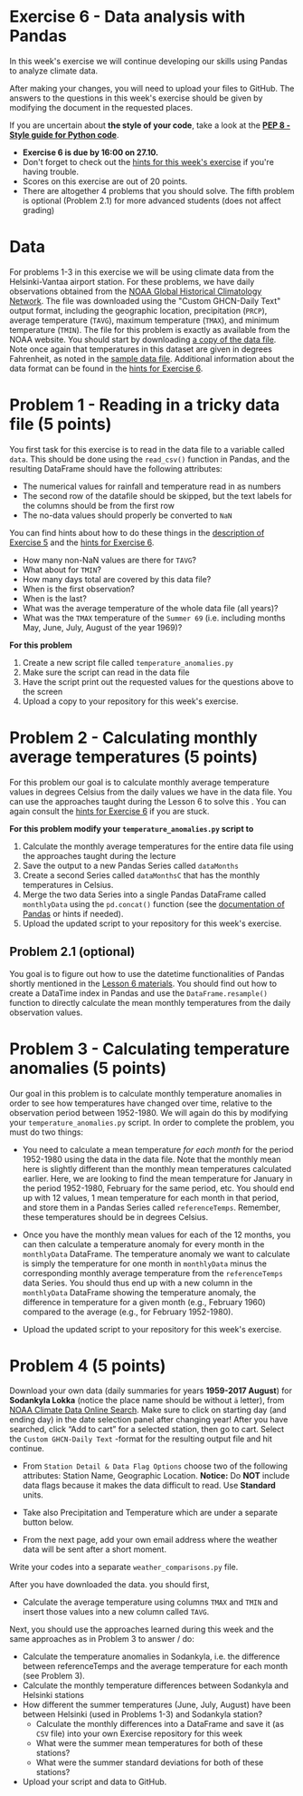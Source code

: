 # Exercise 6 - Data analysis with Pandas

In this week's exercise we will continue developing our skills using Pandas to analyze climate data.

After making your changes, you will need to upload your files to GitHub.
The answers to the questions in this week's exercise should be given by modifying the document in the requested places.

If you are uncertain about **the style of your code**, take a look at the **[PEP 8 - Style guide for Python code](https://www.python.org/dev/peps/pep-0008/)**.  

 - **Exercise 6 is due by 16:00 on 27.10.**
 - Don't forget to check out the [hints for this week's exercise](https://geo-python.github.io/2017/lessons/L6/exercise-6-hints.html) if you're having trouble.
 - Scores on this exercise are out of 20 points.
 - There are altogether 4 problems that you should solve. The fifth problem is optional (Problem 2.1) for more advanced students (does not affect grading)

# Data

For problems 1-3 in this exercise we will be using climate data from the Helsinki-Vantaa airport station.
For these problems, we have daily observations obtained from the [NOAA Global Historical Climatology Network](https://www.ncdc.noaa.gov/cdo-web/search?datasetid=GHCND).
The file was downloaded using the "Custom GHCN-Daily Text" output format, including the geographic location, precipitation (`PRCP`), average temperature (`TAVG`), maximum temperature (`TMAX`), and minimum temperature (`TMIN`).
The file for this problem is exactly as available from the NOAA website.
You should start by downloading [a copy of the data file](1091402.txt).
Note once again that temperatures in this dataset are given in degrees Fahrenheit, as noted in the [sample data file](ftp://ftp.ncdc.noaa.gov/pub/data/cdo/samples/GHCND_sample_pdf.pdf).
Additional information about the data format can be found in the [hints for Exercise 6](https://geo-python.github.io/2017/lessons/L6/exercise-6-hints.html).

# Problem 1 - Reading in a tricky data file (5 points)

You first task for this exercise is to read in the data file to a variable called `data`.
This should be done using the `read_csv()` function in Pandas, and the resulting DataFrame should have the following attributes:

  - The numerical values for rainfall and temperature read in as numbers
  - The second row of the datafile should be skipped, but the text labels for the columns should be from the first row
  - The no-data values should properly be converted to `NaN`

You can find hints about how to do these things in the [description of Exercise 5](https://github.com/Geo-Python-2017/Exercise-5) and the [hints for Exercise 6](https://geo-python.github.io/2017/lessons/L6/exercise-6-hints.html).

- How many non-NaN values are there for `TAVG`?
- What about for `TMIN`?
- How many days total are covered by this data file?
- When is the first observation?
- When is the last?
- What was the average temperature of the whole data file (all years)?
- What was the `TMAX` temperature of the ``Summer 69`` (i.e. including months May, June, July, August of the year 1969)?

**For this problem**

1. Create a new script file called `temperature_anomalies.py`
2. Make sure the script can read in the data file
3. Have the script print out the requested values for the questions above to the screen
4. Upload a copy to your repository for this week's exercise.

# Problem 2 - Calculating monthly average temperatures (5 points)

For this problem our goal is to calculate monthly average temperature values in degrees Celsius from the daily values we have in the data file.
You can use the approaches taught during the Lesson 6 to solve this .
You can again consult the [hints for Exercise 6](https://geo-python.github.io/2017/lessons/L6/exercise-6-hints.html) if you are stuck.

**For this problem modify your `temperature_anomalies.py` script to**

1. Calculate the monthly average temperatures for the entire data file using the approaches taught during the lecture
2. Save the output to a new Pandas Series called `dataMonths`
3. Create a second Series called `dataMonthsC` that has the monthly temperatures in Celsius.
4. Merge the two data Series into a single Pandas DataFrame called `monthlyData` using the `pd.concat()` function (see the [documentation of Pandas](https://pandas.pydata.org/pandas-docs/stable/generated/pandas.concat.html) or hints if needed).
4. Upload the updated script to your repository for this week's exercise.

## Problem 2.1 (optional)

You goal is to figure out how to use the datetime functionalities of Pandas shortly mentioned in the [Lesson 6 materials](https://geo-python.github.io/2017/lessons/L6/lessons/L6/pandas-analysis.html#string-manipulation-in-pandas.html).
You should find out how to create a DataTime index in Pandas and use the `DataFrame.resample()` function to directly calculate the mean monthly temperatures from the daily observation values.

# Problem 3 - Calculating temperature anomalies (5 points)

Our goal in this problem is to calculate monthly temperature anomalies in order to see how temperatures have changed over time, relative to the observation period between 1952-1980.
We will again do this by modifying your `temperature_anomalies.py` script.
In order to complete the problem, you must do two things:

- You need to calculate a mean temperature *for each month* for the period 1952-1980 using the data in the data file.
    Note that the monthly mean here is slightly different than the monthly mean temperatures calculated earlier.
    Here, we are looking to find the mean temperature for January in the period 1952-1980, February for the same period, etc.
    You should end up with 12 values, 1 mean temperature for each month in that period, and store them in a Pandas Series called `referenceTemps`.
    Remember, these temperatures should be in degrees Celsius.

- Once you have the monthly mean values for each of the 12 months, you can then calculate a temperature anomaly for every month in the `monthlyData` DataFrame.
    The temperature anomaly we want to calculate is simply the temperature for one month in `monthlyData` minus the corresponding monthly average temperature from the `referenceTemps` data Series.
    You should thus end up with a new column in the `monthlyData` DataFrame showing the temperature anomaly, the difference in temperature for a given month (e.g., February 1960) compared to the average (e.g., for February 1952-1980).

- Upload the updated script to your repository for this week's exercise.


# Problem 4 (5 points)

Download your own data (daily summaries for years **1959-2017 August**) for **Sodankyla Lokka** (notice the place name should be without `ä` letter), from [NOAA Climate Data Online Search](https://www.ncdc.noaa.gov/cdo-web/search?datasetid=GHCND).
Make sure to click on starting day (and ending day) in the date selection panel after changing year!
After you have searched, click “Add to cart” for a selected station, then go to cart. Select the ``Custom GHCN-Daily Text`` -format for the resulting output file and hit continue.

- From ``Station Detail & Data Flag Options`` choose two of the following attributes: Station Name, Geographic Location. **Notice:** Do **NOT** include data flags because it makes the data difficult to read. Use **Standard** units.

- Take also Precipitation and Temperature which are under a separate button below. 
- From the next page, add your own email address where the weather data will be sent after a short moment.

Write your codes into a separate `weather_comparisons.py` file.

After you have downloaded the data. you should first,

- Calculate the average temperature using columns `TMAX` and `TMIN` and insert those values into a new column called `TAVG`.

Next, you should use the approaches learned during this week and the same approaches as in Problem 3 to answer / do:

- Calculate the temperature anomalies in Sodankyla, i.e. the difference between referenceTemps and the average temperature for each month (see Problem 3). 
- Calculate the monthly temperature differences between Sodankyla and Helsinki stations
- How different the summer temperatures (June, July, August) have been between Helsinki (used in Problems 1-3) and Sodankyla station?
    - Calculate the monthly differences into a DataFrame and save it (as `CSV` file) into your own Exercise repository for this week
    - What were the summer mean temperatures for both of these stations?
    - What were the summer standard deviations for both of these stations?
- Upload your script and data to GitHub.
